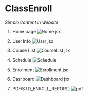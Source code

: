 ﻿# ClassEnroll

*Simple Content in Website*

1. Home page
![Home jsx](https://github.com/Conversx/Class-Enrollment-website/assets/154034573/17a4c6c3-0fe2-4bc5-9026-bacae38c6d8d)


2. User Info
![User jsx](https://github.com/Conversx/Class-Enrollment-website/assets/154034573/3ab25ff7-e4e9-4d0f-a407-32fc6b774a8c)


3. Course List
![CourseList jsx](https://github.com/Conversx/Class-Enrollment-website/assets/154034573/ad239ff1-5f61-4c28-ada4-8eb87d5ec7a3)


4. Schedule
![Schedule](https://github.com/Conversx/Class-Enrollment-website/assets/154034573/136dffde-19bb-4b42-a1d3-2a9c6c60c874)


6. Enrollment
![Enrollment jsx](https://github.com/Conversx/Class-Enrollment-website/assets/154034573/f08de77b-9844-41c0-bd66-7b94b2367be2)


7. Dashboard
![Dashboard jsx](https://github.com/Conversx/Class-Enrollment-website/assets/154034573/8d6ebb38-f0ae-4e97-8053-a80c05c7c2d7)


8. PDF(STD_ENROLL_REPORT)
            ![pdf](https://github.com/Conversx/Class-Enrollment-website/assets/154034573/ca1f939f-d2df-4b24-9352-fcad3c97bbb8)


